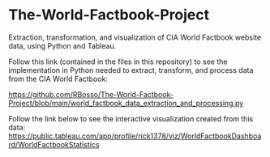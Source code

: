 # The-World-Factbook-Project
Extraction, transformation, and visualization of CIA World Factbook website data, using Python and Tableau.

Follow this link (contained in the files in this repository) to see the implementation in Python needed to extract, transform, and process data from the CIA World Factbook: 

https://github.com/RBosso/The-World-Factbook-Project/blob/main/world_factbook_data_extraction_and_processing.py

Follow the link below to see the interactive visualization created from this data:
https://public.tableau.com/app/profile/rick1378/viz/WorldFactbookDashboard/WorldFactbookStatistics


